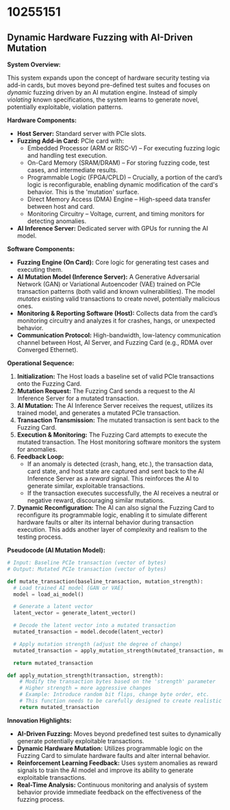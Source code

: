 # 10255151

## Dynamic Hardware Fuzzing with AI-Driven Mutation

**System Overview:**

This system expands upon the concept of hardware security testing via add-in cards, but moves beyond pre-defined test suites and focuses on *dynamic* fuzzing driven by an AI mutation engine. Instead of simply *violating* known specifications, the system learns to generate novel, potentially exploitable, violation patterns.

**Hardware Components:**

*   **Host Server:** Standard server with PCIe slots.
*   **Fuzzing Add-in Card:** PCIe card with:
    *   Embedded Processor (ARM or RISC-V) – For executing fuzzing logic and handling test execution.
    *   On-Card Memory (SRAM/DRAM) – For storing fuzzing code, test cases, and intermediate results.
    *   Programmable Logic (FPGA/CPLD) –  Crucially, a portion of the card’s logic is reconfigurable, enabling dynamic modification of the card's behavior. This is the 'mutation' surface.
    *   Direct Memory Access (DMA) Engine – High-speed data transfer between host and card.
    *   Monitoring Circuitry –  Voltage, current, and timing monitors for detecting anomalies.
*   **AI Inference Server:** Dedicated server with GPUs for running the AI model.

**Software Components:**

*   **Fuzzing Engine (On Card):** Core logic for generating test cases and executing them.
*   **AI Mutation Model (Inference Server):** A Generative Adversarial Network (GAN) or Variational Autoencoder (VAE) trained on PCIe transaction patterns (both valid and known vulnerabilities).  The model *mutates* existing valid transactions to create novel, potentially malicious ones.
*   **Monitoring & Reporting Software (Host):** Collects data from the card’s monitoring circuitry and analyzes it for crashes, hangs, or unexpected behavior.
*   **Communication Protocol:** High-bandwidth, low-latency communication channel between Host, AI Server, and Fuzzing Card (e.g., RDMA over Converged Ethernet).

**Operational Sequence:**

1.  **Initialization:** The Host loads a baseline set of valid PCIe transactions onto the Fuzzing Card.
2.  **Mutation Request:** The Fuzzing Card sends a request to the AI Inference Server for a mutated transaction.
3.  **AI Mutation:** The AI Inference Server receives the request, utilizes its trained model, and generates a mutated PCIe transaction.
4.  **Transaction Transmission:** The mutated transaction is sent back to the Fuzzing Card.
5.  **Execution & Monitoring:** The Fuzzing Card attempts to execute the mutated transaction. The Host monitoring software monitors the system for anomalies.
6.  **Feedback Loop:**
    *   If an anomaly is detected (crash, hang, etc.), the transaction data, card state, and host state are captured and sent back to the AI Inference Server as a *reward* signal. This reinforces the AI to generate similar, exploitable transactions.
    *   If the transaction executes successfully, the AI receives a neutral or negative reward, discouraging similar mutations.
7.  **Dynamic Reconfiguration:** The AI can also signal the Fuzzing Card to reconfigure its programmable logic, enabling it to simulate different hardware faults or alter its internal behavior during transaction execution. This adds another layer of complexity and realism to the testing process.

**Pseudocode (AI Mutation Model):**

```python
# Input: Baseline PCIe transaction (vector of bytes)
# Output: Mutated PCIe transaction (vector of bytes)

def mutate_transaction(baseline_transaction, mutation_strength):
  # Load trained AI model (GAN or VAE)
  model = load_ai_model()

  # Generate a latent vector
  latent_vector = generate_latent_vector()

  # Decode the latent vector into a mutated transaction
  mutated_transaction = model.decode(latent_vector)

  # Apply mutation strength (adjust the degree of change)
  mutated_transaction = apply_mutation_strength(mutated_transaction, mutation_strength)

  return mutated_transaction

def apply_mutation_strength(transaction, strength):
    # Modify the transaction bytes based on the 'strength' parameter
    # Higher strength = more aggressive changes
    # Example: Introduce random bit flips, change byte order, etc.
    # This function needs to be carefully designed to create realistic mutations
    return mutated_transaction
```

**Innovation Highlights:**

*   **AI-Driven Fuzzing:** Moves beyond predefined test suites to dynamically generate potentially exploitable transactions.
*   **Dynamic Hardware Mutation:** Utilizes programmable logic on the Fuzzing Card to simulate hardware faults and alter internal behavior.
*   **Reinforcement Learning Feedback:** Uses system anomalies as reward signals to train the AI model and improve its ability to generate exploitable transactions.
*   **Real-Time Analysis:** Continuous monitoring and analysis of system behavior provide immediate feedback on the effectiveness of the fuzzing process.